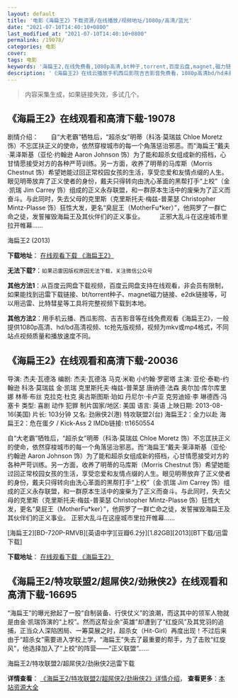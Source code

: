 ```yaml
---
layout: default
title: '电影《海扁王2》下载资源/在线播放/视频地址/1080p/高清/蓝光'
date: "2021-07-10T14:40:10+0800"
last_modified_at: "2021-07-10T14:40:10+0800"
permalink: /19078/
categories: 电影
cover:
tags: 电影
keywords: '海扁王2,在线免费看,1080p高清,bt种子,torrent,百度云盘,magnet,磁力链,迅雷下载资源'
description: '《海扁王2》在线云播放手机西瓜影院吉吉影音免费看，1080p高清bd/hd未删减完整版和tc抢先枪版，mkv/mp4格式，附带bt/torrent种子、magnet/磁力链、百度云盘、网盘资源迅雷下载链接'
---
```


>内容采集生成，如果链接失效，多试几个。


## 《海扁王2》在线观看和高清下载-19078

剧情介绍：　　自“大老霸”牺牲后，“超杀女”明蒂（科洛·莫瑞兹 Chloe Moretz 饰）不忘匡扶正义的使命，依然穿梭城市的每一个角落惩治邪恶。而“海扁王”戴夫·莱泽斯基（亚伦·约翰逊 Aaron Johnson 饰）为了能和超杀女组成新的搭档，心甘情愿接受对方的各种严苛训练。另一方面，收养了明蒂的马库斯（Morris Chestnut 饰）希望她能过回正常校园女孩的生活，享受恋爱和友情点缀的人生。眼见明蒂放弃了正义使者的身份，戴夫只得转向由洗心革面的黑帮打手“上校”（金·凯瑞 Jim Carrey 饰）组成的正义永存联盟，和一群原本生活中的废柴为了正义而奋斗。与此同时，失去父母的克里斯（克里斯托夫·梅兹-普莱瑟 Christopher Mintz-Plasse 饰）狂性大发，更名“臭屁王（MotherFu*ker）”，他网罗了一群亡命之徒，发誓摧毁海扁王及其伙伴们的正义事业。  　　正邪大乱斗在这座城市里拉开帷幕……


海扁王2 (2013)

**下载地址**： [在线观看下载 《海扁王2》](https://www.btbtdy.me/btdy/dy2552.html) 


**无法下载?**：`如果迅雷因版权原因无法下载，关注微信公众号 `

**其他方法1**：从百度云网盘下载视频，百度云网盘支持在线观看，非会员有限制，如果能找到迅雷下载链接、bt/torrent种子、magnet磁力链接、e2dk链接等，可以用迅雷、比特彗星等工具将完整视频下载到本地。

**其他方法2**：用手机云播、西瓜影院、吉吉影音等在线免费观看《海扁王2》，一般提供1080p高清、hd/bd高清视频、tc抢先版视频，视频为mkv或mp4格式，不同站点视频质量和播放速度不同。


## 《海扁王2》在线观看和高清下载-20036

导演: 杰夫·瓦德洛 编剧: 杰夫·瓦德洛 马克·米勒 小约翰·罗密塔 主演: 亚伦·泰勒-约翰逊 科洛·莫瑞兹 金·凯瑞 克里斯托夫·梅兹-普莱瑟 唐纳德·法森 奥尔加·库尔库里娜 林蒂·布丝 克拉克·杜克 奥古斯图斯·珀如 丹尼尔·卡卢亚 克劳迪娅·李 琳德西·冯塞卡 类型: 喜剧 动作 犯罪 制片国家/地区: 美国 语言: 英语 上映日期: 2013-08-16(美国) 片长: 103分钟 又名: 劲揪侠2(港) 特攻联盟2(台) 海扁王2：全力以赴 海扁王2：危在蛋夕 / Kick-Ass 2 IMDb链接: tt1650554

自“大老霸”牺牲后，“超杀女”明蒂（科洛·莫瑞兹 Chloe Moretz 饰）不忘匡扶正义的使命，依然穿梭城市的每一个角落惩治邪恶。而“海扁王”戴夫·莱泽斯基（亚伦·约翰逊 Aaron Johnson 饰）为了能和超杀女组成新的搭档，心甘情愿接受对方的各种严苛训练。另一方面，收养了明蒂的马库斯（Morris Chestnut 饰）希望她能过回正常校园女孩的生活，享受恋爱和友情点缀的人生。眼见明蒂放弃了正义使者的身份，戴夫只得转向由洗心革面的黑帮打手“上校”（金·凯瑞 Jim Carrey 饰）组成的正义永存联盟，和一群原本生活中的废柴为了正义而奋斗。与此同时，失去父母的克里斯（克里斯托夫·梅兹-普莱瑟 Christopher Mintz-Plasse 饰）狂性大发，更名“臭屁王（MotherFu*ker）”，他网罗了一群亡命之徒，发誓摧毁海扁王及其伙伴们的正义事业。 正邪大乱斗在这座城市里拉开帷幕……


[海扁王2][BD-720P-RMVB][英语中字][豆瓣6.2分][1.82GB][2013][BT下载/迅雷下载]

**下载地址**： [在线观看下载 《海扁王2》](https://www.btdx8.com/torrent/kick-ass_2_2013.html) 


## 《海扁王2/特攻联盟2/超屌侠2/劲揪侠2》在线观看和高清下载-16695

“海扁王&rdquo;的曝光掀起了一股&ldquo;自制装备、行侠仗义&rdquo;的浪潮，而这其中的领军人物就是由金&middot;凯瑞饰演的&ldquo;上校”。然而这帮业余&ldquo;英雄”却遭到了“红旋风&rdquo;及其党羽的追捕，正当众人深陷困局、一筹莫展之时，超杀女（Hit-Girl）再度出现！不过后来由于“超杀女&rdquo;需要进入学校上学，“海扁王&rdquo;失去了最重要的帮手，为了击败“红旋风&rdquo;，他选择加入了&ldquo;上校”的阵营&mdash;—“正义联盟”……


海扁王2/特攻联盟2/超屌侠2/劲揪侠2迅雷下载

**详情查看**： [《海扁王2/特攻联盟2/超屌侠2/劲揪侠2》详情介绍](/movie/16695/)， **查看更多**：[本站资源大全](/movie/t/all/)

